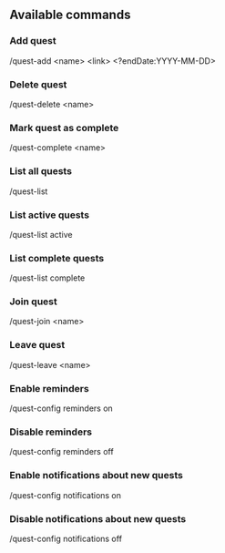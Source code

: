 ## Available commands

### Add quest
/quest-add \<name> \<link> \<?endDate:YYYY-MM-DD>

### Delete quest
/quest-delete \<name>

### Mark quest as complete
/quest-complete \<name>

### List all quests
/quest-list

### List active quests
/quest-list active

### List complete quests
/quest-list complete

### Join quest
/quest-join \<name>

### Leave quest
/quest-leave \<name>

### Enable reminders
/quest-config reminders on

### Disable reminders
/quest-config reminders off

### Enable notifications about new quests
/quest-config notifications on

### Disable notifications about new quests
/quest-config notifications off